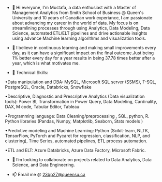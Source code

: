 - 👋 Hi everyone, I'm Mustafa, a data enthusiast with a Master of Management Analytics from Smith School of Business @ Queen's University and 10 years of Canadian work
experiance, I am passionate about advancing my career in the world of data. My focus is on streamlining processes through using Analytics, Data Modeling, Data Science, automated ETL/ELT pipelines and drive actionable insights using advance Machine learning algorithms and visualization tools.

- 👀 I believe in continuous learning and making small improvements every day, as it can have a significant impact on the final outcome.Just being 1% better every day for a year results in being 37.78 times better after a year, which is what motivates me.
  
- 🌱 Technical Skills:

•Data manipulation and DBA: MySQL, Microsoft SQL server (SSMS), T-SQL, PostgreSQL, Oracle, Databricks, Snowflake

•Descriptive, Diagnostic and Prescriptive Analytics (Data visualization tools): Power BI, Transformation in Power Query, Data Modeling, Cardinality, DAX, M code, Tabular Editor, Tableau

•Programming language: Data Cleaning/preprocessing , SQL, python, R. Python libraries (Pandas, Numpy, Matplotlib, Seaborn, Stats models )

•Predictive modeling and Machine Learning: Python (Scikit-learn, NLTK, TensorFlow, PyTorch and Pycaret for regression, classification, NLP, and clustering), Time Series, automated pipelines, ETL process automation. 

•ETL and ELT: Azure Databricks, Azure Data Factory, Microsoft Fabric.
  
- 🤝 I’m looking to collaborate on projects related to Data Analytics, Data Science, and Data Engineering.
  
- 📫 Email me @ 23bp27@queensu.ca


